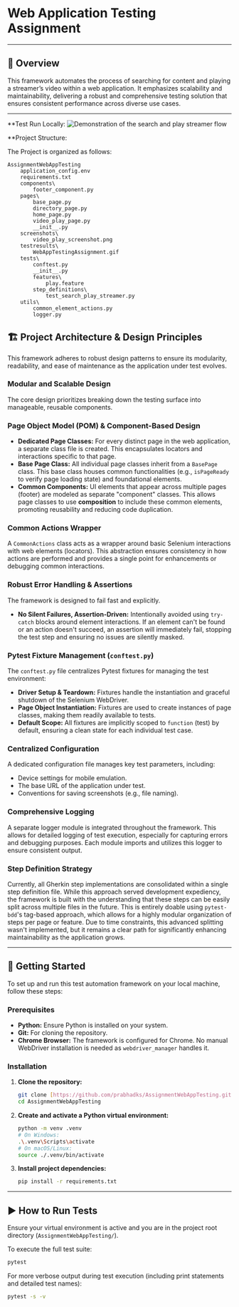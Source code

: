 # Web Application Testing Assignment

---

## 🚀 Overview
This framework automates the process of searching for content and playing a streamer’s video within a web application. It emphasizes scalability and maintainability, delivering a robust and comprehensive testing solution that ensures consistent performance across diverse use cases.

---

**Test Run Locally:
![Demonstration of the search and play streamer flow](https://github.com/prabhadks/AssignmentWebAppTesting/blob/master/testresults/WebAppTestingAssignment.gif)

**Project Structure:

The Project is organized as follows:

```
AssignmentWebAppTesting
    application_config.env
    requirements.txt
    components\
        footer_component.py
    pages\
        base_page.py
        directory_page.py
        home_page.py
        video_play_page.py
        __init__.py
    screenshots\
        video_play_screenshot.png
    testresults\
        WebAppTestingAssignment.gif
    tests\
        conftest.py
        __init__.py
        features\
            play.feature
        step_definitions\
            test_search_play_streamer.py
    utils\
        common_element_actions.py
        logger.py
```

## 🏗️ Project Architecture & Design Principles
This framework adheres to robust design patterns to ensure its modularity, readability, and ease of maintenance as the application under test evolves.

### **Modular and Scalable Design**
The core design prioritizes breaking down the testing surface into manageable, reusable components.

### **Page Object Model (POM) & Component-Based Design**
* **Dedicated Page Classes:** For every distinct page in the web application, a separate class file is created. This encapsulates locators and interactions specific to that page.
* **Base Page Class:** All individual page classes inherit from a `BasePage` class. This base class houses common functionalities (e.g., `isPageReady` to verify page loading state) and foundational elements.
* **Common Components:** UI elements that appear across multiple pages (footer) are modeled as separate "component" classes. This allows page classes to use **composition** to include these common elements, promoting reusability and reducing code duplication.

### **Common Actions Wrapper**
A `CommonActions` class acts as a wrapper around basic Selenium interactions with web elements (locators). This abstraction ensures consistency in how actions are performed and provides a single point for enhancements or debugging common interactions.

### **Robust Error Handling & Assertions**
The framework is designed to fail fast and explicitly.

* **No Silent Failures, Assertion-Driven:** Intentionally avoided using `try-catch` blocks around element interactions. If an element can't be found or an action doesn't succeed, an assertion will immediately fail, stopping the test step and ensuring no issues are silently masked.

### **Pytest Fixture Management (`conftest.py`)**
The `conftest.py` file centralizes Pytest fixtures for managing the test environment:
* **Driver Setup & Teardown:** Fixtures handle the instantiation and graceful shutdown of the Selenium WebDriver.
* **Page Object Instantiation:** Fixtures are used to create instances of page classes, making them readily available to tests.
* **Default Scope:** All fixtures are implicitly scoped to `function` (test) by default, ensuring a clean state for each individual test case.

### **Centralized Configuration**
A dedicated configuration file manages key test parameters, including:
* Device settings for mobile emulation.
* The base URL of the application under test.
* Conventions for saving screenshots (e.g., file naming).

### **Comprehensive Logging**
A separate logger module is integrated throughout the framework. This allows for detailed logging of test execution, especially for capturing errors and debugging purposes. Each module imports and utilizes this logger to ensure consistent output.

### **Step Definition Strategy**
Currently, all Gherkin step implementations are consolidated within a single step definition file. While this approach served development expediency, the framework is built with the understanding that these steps can be easily split across multiple files in the future. This is entirely doable using `pytest-bdd`'s tag-based approach, which allows for a highly modular organization of steps per page or feature. Due to time constraints, this advanced splitting wasn't implemented, but it remains a clear path for significantly enhancing maintainability as the application grows.

---

## 🚀 Getting Started
To set up and run this test automation framework on your local machine, follow these steps:

### **Prerequisites**
* **Python:** Ensure Python is installed on your system.
* **Git:** For cloning the repository.
* **Chrome Browser:** The framework is configured for Chrome. No manual WebDriver installation is needed as `webdriver_manager` handles it.

### **Installation**
1.  **Clone the repository:**
    ```bash
    git clone [https://github.com/prabhadks/AssignmentWebAppTesting.git]
    cd AssignmentWebAppTesting
    ```
2.  **Create and activate a Python virtual environment:**
    ```bash
    python -m venv .venv
    # On Windows:
    .\.venv\Scripts\activate
    # On macOS/Linux:
    source ./.venv/bin/activate
    ```
3.  **Install project dependencies:**
    ```bash
    pip install -r requirements.txt
    ```

---

## ▶️ How to Run Tests
Ensure your virtual environment is active and you are in the project root directory (`AssignmentWebAppTesting/`).

To execute the full test suite:

```bash
pytest
```

For more verbose output during test execution (including print statements and detailed test names):

```bash
pytest -s -v
```

